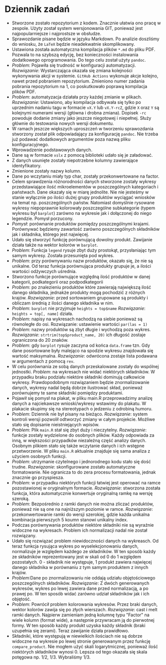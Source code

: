 # Dziennik zadań

- Stworzone zostało repozytorium z kodem. Znacznie ułatwia ono pracę w zespole.
  Użyty został system wersjonowania GIT, ponieważ jest najpopularniejsze i
  najprostsze w obsłudze.
- Sprawozdanie pisane będzie w języku Markdown. Po analizie doszliśmy do
  wniosku, że `LaTeX` będzie nieadekwatnie skomplikowany.
- Ustawiona została automatyczna kompilacja plików `*.md` do pliku PDF. Pozwala
  to na szybszą edycję, bez konieczności instalowania dodatkowego
  oprogramowania. Do tego celu został użyty `pandoc`.
- _Problem_: Pojawiła się trudność w konfiguracji automatyzacji. _Rozwiązanie_:
  Wystarczająca okazała się zmiana kolejności wykonywania akcji w systemie.
  `GitHub Actions` wykonuje akcje kolejno, nawet przed pobraniem repozytorium.
  Zmieniono numer zadania pobrania repozytorium na 1, co poskutkowało poprawą
  kompilacja plików PDF.
- _Problem_: automatyzacja działała przy każdej zmianie w plikach.
  _Rozwiązanie_: Ustawiono, aby kompilacja odbywała się tylko po uprzednim
  nadaniu tagu w formacie `vX.Y` lub `vX.Y-rcZ`, gdzie `X` oraz `Y` są kolejnymi
  numerami wersji (główna i drobna zmiana). Dopisek `-rc` powoduje dodanie
  zmiany jako jeszcze niegotowej i niepełnej. Służy głównie do testowania nowych
  wersji dokumentu.
- W ramach jeszcze większych uproszczeń w tworzeniu sprawozdania stworzony
  został plik odpowiadający za konfigurację `pandoc`. Nie trzeba już podawać
  dodatkowych argumentów poza nazwą pliku konfiguracyjnego.
- Wprowadzenie podstawowych danych.
- Dane są w formacie `xslx` z pomocą biblioteki udało się je załadować.
- Z danych usunięte zostały niepotrzebne kolumny zawierające identyfikatory.
- Zmienione zostały nazwy kolumn.
- Dane po wczytaniu miały typ char, zostały przekonwertowane na factor.
- Celem sprawdzenia różnorodności danych stworzone zostały wykresy
  przedstawiające ilość mikroelementów w poszczególnych kategoriach i państwach.
  Dane okazały się w miarę jednolite. Nie nie jesteśmy w stanie wyłącznie po
  ilości dużej grupy produktów wyciągać wniosków na temat np. poszczególnych
  państw. Natomiast domyślnie rysowane wykresy niepoprawnie kolorowały
  poszczególne subkategorie (typem wykresu był `barplot`) zarówno na wykresie
  jak i dołączonej do niego legendzie. Pomysł porzucony.
- _Pomysł_: porównanie produktów pomiędzy poszczególnymi krajami. Porównywać
  będziemy zawartość zarówno poszczególnych składników jak i składnika, którego
  jest najwięcej.
- Udało się stworzyć funkcję porównującą dowolny produkt. Zawijanie działa także
  na wektor kolorów w `barplot`.
- _Problem_: Funkcja `legend` rysuje zbyt duży prostokąt, przysłaniając tym
  samym wykresy. Została przesunięta pod wykres.
- _Problem_: przy porównywaniu nazw produktów, okazało się, że nie są unikalne.
  Od teraz funkcja porównująca produkty grupuje je, a ilości wartości odżywczych
  uśrednia.
- Stworzono funkcje porównujące względną ilość produktów w danej kategorii,
  podkategorii oraz podpodkategorii
- _Problem_: po znalezieniu produktów które zawierają największą ilość danego
  składnika, jednakże produkty mogą pochodzić z różnych krajów. _Rozwiązanie_:
  przed sortowaniem grupowane są produkty i obliczam średnią z ilości danego
  składnika w nim.
- _Problem_: `barplot` nie przyjmuje `heights = top$name` _Rozwiązanie_:
  `heights = top[, name]` działa.
- _Problem_: napisy na wykresach nachodzą na siebie ponieważ są równoległe do
  osi. Rozwiązanie: ustawienie wartości `par(las = 1)`
- _Problem_: nazwy produktów są zbyt długie i wychodzą poza wykres.
  _Rozwiązanie_: `strtrim(top$product_name, 20)` ich długość zostaje ograniczona
  do 20 znaków.
- _Problem_: gdy `barplot` rysuje zaczyna od końca `data.frame` tzn. Gdy dane
  posortowane były malejąco na spodzie wykresu znajdowała się wartość
  maksymalna. _Rozwiązanie_: odwrócona zostaje lista podawana w argumentach z
  pomocą `rev`.
- W celu porównania ze sobą danych przeskalowane zostały do wspólnej jednostki.
  _Problem_: na wykresach nie widać niektórych składników. W przypadku braku
  podziału niektóre składniki dominują całkowicie wykresy. Prawdopodobnym
  rozwiązaniem będzie znormalizowanie danych, wykresy nadal będą dobrze
  ilustrować skład, ponieważ porównujemy te same składniki pomiędzy produktami.
- Pojawił się pomysł na plakat, w pliku main.R przeprowadzimy analizę danych a
  najciekawsze wnioski/wykresy wstawimy do plakatu. W plakacie skupimy się na
  stereotypach o jedzeniu z odrobiną humoru.
- _Problem_: Dziennik nie był pisany na bieżąco. _Rozwiązanie_: system kontroli
  wersji pozwolił odtworzyć zmiany w całym projekcie. Możliwe stało się
  dopisanie nieistniejących wpisów.
- _Problem_: Plik `main.R` stał się zbyt duży i nieczytelny. _Rozwiązanie_:
  funkcje zostały wydzielone do osobnych plików. Każdy odpowiada za inną, w
  większości przypadków niezależną część analizy danych. Osobnym plikiem stało
  się także wczytanie danych i ich wstępne przetworzenie. W pliku `main.R`
  aktualnie znajduje się sama analiza z użyciem osobnych funkcji.
- _Problem_: utrzymanie czytelnego i jednorodnego kodu stało się dość trudne.
  _Rozwiązanie_: skonfigurowane zostało automatyczne formatowanie. Nie ogranicza
  to do zera procesu formatowania, jednak znacznie go przyspiesza.
- _Problem_: w przypadku niektórych funkcji łatwiej jest operować na ramce
  pozostawionej w oryginalnym formacie. _Rozwiązanie_: stworzona została
  funkcja, która automatycznie konwertuje oryginalną ramkę na wersję szeroką.
- _Problem_: Bezpośrednio z ramki danych nie można zliczać produktów, ponieważ
  nie są one na najniższym poziomie w ramce. _Rozwiązanie_: przekonwertowanie
  ramki do wersji szerokiej, gdzie każda unikalna kombinacja pierwszych 5 koumn
  stanowi unikalny index.
- Podczas porównywania produktów niektóre składniki nie są wyraźnie widoczne na
  wykresach. Problem ich normalizacji nadal nie został rozwiązany.
- Udało się rozwiązać problem niewidoczności danych na wykreasch. Od teraz
  funkcja rysująca wykres po wyselekcjonowaniu danych, normalizuje je względem
  każdego ze składników. W ten sposób każdy ze składników reprezentowany jest w
  skali od 0 do 1 względem pozostałych. 0 - składnik nie występuje, 1 produkt
  zawiera najwięcej danego składnika w porównaniu z tym samym produktem z innych
  krajów.
- _Problem_:Dane po znormalizowaniu nie oddają udziału objętościowego
  poszczególnych składników. _Rozwiązanie_: Z dwóch generowanych wykresów,
  wykres po lewej zawiera dane przed normalizacją, a po prawej po. W ten sposób
  widać zarówno udział składników jak i ich objętość.
- _Problem_: Powrócił problem kolorowania wykresów. Przez braki danych, wektor
  kolorów zawija się po złych wierszach. _Rozwiązanie_: cast i melt ramki
  danych. Najpierw zamieniam jedną kolumnę typu "Factor" na wiele kolumn (format
  wide), a następnie przywracam ją do pierwotnej formy. W ten sposób każdy
  produkt uzyska każdy składnik (braki uzupełnia się zerami). Teraz zawijanie
  działa prawidłowo.
- Składniki, które występują w niewielkich ilościach nie są dobrze widoczne na
  wykresie po lewej stronie generowanym przez funkcję `compare_product`. 
  Nie mogłem użyć skali logarytmicznej, ponieważ ilość niektórych składników 
  wynosi 0. Lepsza od tego okazała się skala potęgowa np. 1/2, 1/3. Wybraliśmy
  1/3.
